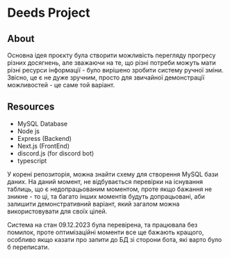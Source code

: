 # Deeds Project
 
## About
Основна ідея проєкту була створити можливість перегляду прогресу різних досягнень, але зважаючи на те, що різні потреби можуть мати різні ресурси інформації - було вирішено зробити систему ручної зміни. Звісно, це є не дуже зручним, просто для звичайної демонстрації можливостей - це саме той варіант. 

## Resources
* MySQL Database
* Node js
* Express (Backend)
* Next.js (FrontEnd)
* discord.js (for discord bot)
* typescript

У корені репозиторія, можна знайти схему для створення MySQL бази даних. На даний момент, не відбувається перевірки на існування таблиць, що є недопрацьованим моментом, проте якщо бажання не зникне - то ці, та багато інших моментів будуть допрацьовані, аби залишити демонстративний варіант, який загалом можна використовувати для своїх цілей.

Система на стан 09.12.2023 була перевірена, та працювала без помилок, проте оптимізаційні моменти все ще бажають кращого, особливо якщо казати про запити до БД зі сторони бота, які варто було б переписати.
